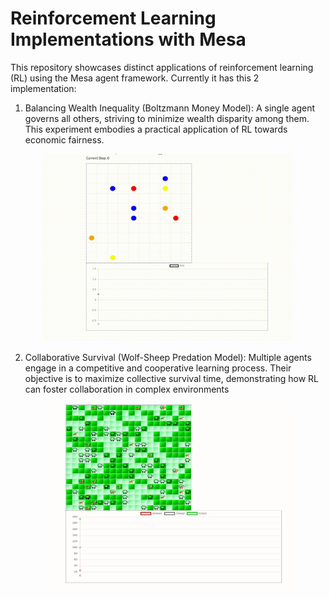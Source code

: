 # Reinforcement Learning Implementations with Mesa

This repository showcases distinct applications of reinforcement learning (RL) using the Mesa agent framework. Currently it has this 2 implementation:

1. Balancing Wealth Inequality (Boltzmann Money Model): A single agent governs all others, striving to minimize wealth disparity among them. This experiment embodies a practical application of RL towards economic fairness.

<p align="center">
    <img src="boltzmann_money/ppo_agent.gif" width="400" height="300">
</p>

2. Collaborative Survival (Wolf-Sheep Predation Model): Multiple agents engage in a competitive and cooperative learning process. Their objective is to maximize collective survival time, demonstrating how RL can foster collaboration in complex environments

<p align="center">
    <img src="wolf_sheep/wolf_sheep.gif" width="400" height="300">
</p>
